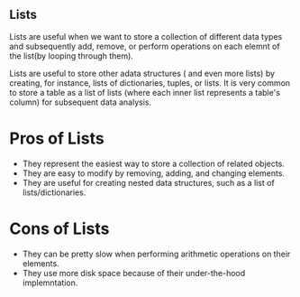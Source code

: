 ## Lists

Lists are useful when we want to store a collection of different data types
and subsequently add, remove, or perform operations on each elemnt of the list(by 
looping through them).

Lists are useful to store other adata structures ( and even more lists) by creating,
for instance, lists of dictionaries, tuples, or lists. It is very common to store a table
as a list of lists (where each inner list represents a table's column) for subsequent
data analysis.

# Pros of Lists

* They represent the easiest way to store a collection of related objects.
* They are easy to modify by removing, adding, and changing elements.
* They are useful for creating nested data structures, such as a list of lists/dictionaries.

# Cons of Lists

* They can be pretty slow when performing arithmetic operations on their elements.
* They use more disk space because of their under-the-hood implemntation.